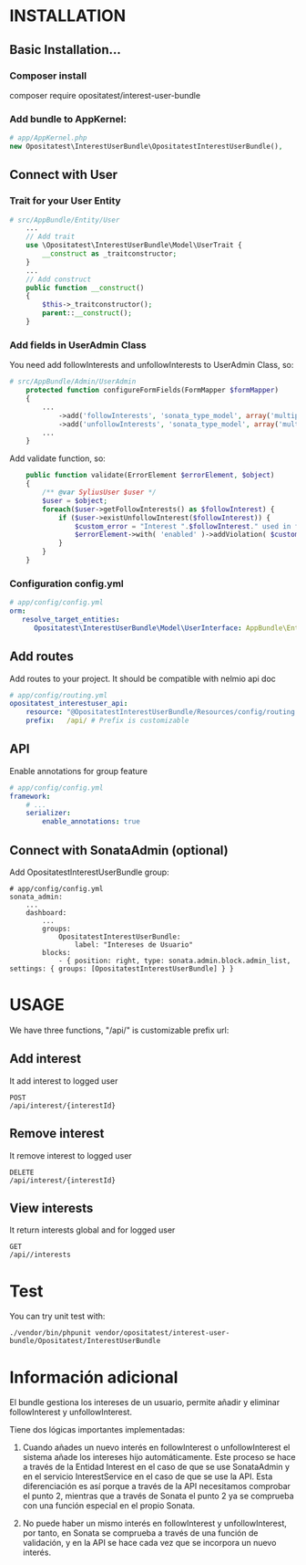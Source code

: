 # INSTALLATION

## Basic Installation...

### Composer install

composer require opositatest/interest-user-bundle

### Add bundle to AppKernel:

```php
# app/AppKernel.php
new Opositatest\InterestUserBundle\OpositatestInterestUserBundle(),
```

## Connect with User

### Trait for your User Entity

```php
# src/AppBundle/Entity/User
    ...
    // Add trait
    use \Opositatest\InterestUserBundle\Model\UserTrait {
        __construct as _traitconstructor;
    }
    ...
    // Add construct
    public function __construct()
    {
        $this->_traitconstructor();
        parent::__construct();
    }
```

### Add fields in UserAdmin Class

You need add followInterests and unfollowInterests to UserAdmin Class, so:
```php
# src/AppBundle/Admin/UserAdmin
    protected function configureFormFields(FormMapper $formMapper)
    {
        ...
            ->add('followInterests', 'sonata_type_model', array('multiple' => true, 'by_reference' => false))
            ->add('unfollowInterests', 'sonata_type_model', array('multiple' => true, 'by_reference' => false))
        ...
    }
```

Add validate function, so:
```php
    public function validate(ErrorElement $errorElement, $object)
    {
        /** @var SyliusUser $user */
        $user = $object;
        foreach($user->getFollowInterests() as $followInterest) {
            if ($user->existUnfollowInterest($followInterest)) {
                $custom_error = "Interest ".$followInterest." used in follow and unfollow";
                $errorElement->with( 'enabled' )->addViolation( $custom_error )->end();
            }
        }
    }
```

### Configuration config.yml

```yaml
# app/config/config.yml
orm:
   resolve_target_entities:
      Opositatest\InterestUserBundle\Model\UserInterface: AppBundle\Entity\User
```

## Add routes

Add routes to your project. It should be compatible with nelmio api doc

```yaml
# app/config/routing.yml
opositatest_interestuser_api:
    resource: "@OpositatestInterestUserBundle/Resources/config/routing.yml"
    prefix:   /api/ # Prefix is customizable
```

## API

Enable annotations for group feature

```yaml
# app/config/config.yml
framework:
    # ...
    serializer:
        enable_annotations: true

```

## Connect with SonataAdmin (optional)

Add OpositatestInterestUserBundle group:
```
# app/config/config.yml
sonata_admin:
    ...
    dashboard:
        ...
        groups:
            OpositatestInterestUserBundle:
                label: "Intereses de Usuario"
        blocks:
            - { position: right, type: sonata.admin.block.admin_list, settings: { groups: [OpositatestInterestUserBundle] } }
```            

# USAGE

We have three functions, "/api/" is customizable prefix url:

## Add interest

It add interest to logged user

```
POST
/api/interest/{interestId}
```
## Remove interest

It remove interest to logged user 

```
DELETE
/api/interest/{interestId}
```

## View interests

It return interests global and for logged user

```
GET
/api//interests
```

# Test

You can try unit test with:
```
./vendor/bin/phpunit vendor/opositatest/interest-user-bundle/Opositatest/InterestUserBundle
```

# Información adicional

El bundle gestiona los intereses de un usuario, permite añadir y eliminar followInterest y unfollowInterest.

Tiene dos lógicas importantes implementadas:
1. Cuando añades un nuevo interés en followInterest o unfollowInterest el sistema añade los intereses hijo automáticamente. 
Este proceso se hace a través de la Entidad Interest en el caso de que se use SonataAdmin y en el servicio InterestService en el caso de que
se use la API. Esta diferenciación es así porque a través de la API necesitamos comprobar el punto 2, mientras que a través de Sonata el punto 2
ya se comprueba con una función especial en el propio Sonata.

2. No puede haber un mismo interés en followInterest y unfollowInterest, por tanto, en Sonata se comprueba a través de una función de validación, y en 
la API se hace cada vez que se incorpora un nuevo interés.